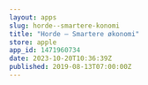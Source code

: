 ```yaml
---
layout: apps
slug: horde--smartere-konomi
title: "Horde – Smartere økonomi"
store: apple
app_id: 1471960734
date: 2023-10-20T10:36:39Z
published: 2019-08-13T07:00:00Z
---
```

